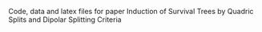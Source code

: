 Code, data and latex files for paper Induction of Survival Trees by Quadric Splits and Dipolar Splitting Criteria